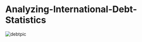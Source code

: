 # Analyzing-International-Debt-Statistics
![debtpic](https://user-images.githubusercontent.com/50262369/205012621-8d533dfd-e3f0-44a2-934f-a96a7e334652.png)

